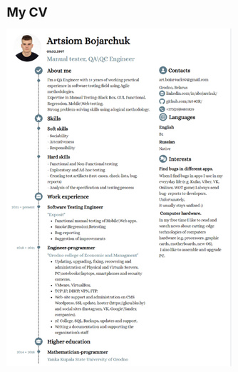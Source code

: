 # My CV
![Image alt](https://github.com/Art4GR/CV/blob/2c48977238b93eeadef94cc68403acbd900834da/BojarchukArtsiom_CV.PNG)
